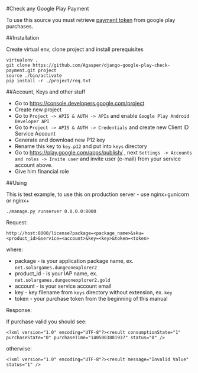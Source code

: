 #Check any Google Play Payment

To use this source you must retrieve [payment token](http://developer.android.com/google/play/billing/billing_reference.html) from google play purchases.


##Installation

Create virtual env, clone project and install prerequisites

```
virtualenv .
git clone https://github.com/Agasper/django-google-play-check-payment.git project
source ./bin/activate
pip install -r ./project/req.txt
```

##Account, Keys and other stuff

* Go to https://console.developers.google.com/project
* Create new project
* Go to ```Project -> APIS & AUTH -> APIs``` and enable ```Google Play Android Developer API```
* Go to ```Project -> APIS & AUTH -> Credentials``` and create new Client ID Service Account
* Generate and download new P12 key
* Rename this key to `key.p12` and put into ```keys``` directory
* Go to https://play.google.com/apps/publish/ , next ```Settings -> Accounts and roles -> Invite user``` and invite user (e-mail) from your service account above.
* Give him financial role

##Using

This is test example, to use this on production server - use nginx+gunicorn or nginx+<what u prefer for backend>

```
./manage.py runserver 0.0.0.0:8000
```

Request:

```
http://host:8000/license?package=<package_name>&sku=<product_id>&service=<account>&key=<key>&token=<token>
```
where:

* package - is your application package name, ex. ```net.solargames.dungeonexplorer2```
* product_id - is your IAP name, ex. ```net.solargames.dungeonexplorer2.gold```
* account - is your service account email
* key - key filename from ```keys``` directory without extension, ex. ```key```
* token - your purchase token from the beginning of this manual

Response:

If purchase valid you should see:
```
<?xml version="1.0" encoding="UTF-8"?><result consumptionState="1" purchaseState="0" purchaseTime="1405003881937" status="0" />
```
otherwise:
```
<?xml version="1.0" encoding="UTF-8"?><result message="Invalid Value" status="1" />
```
